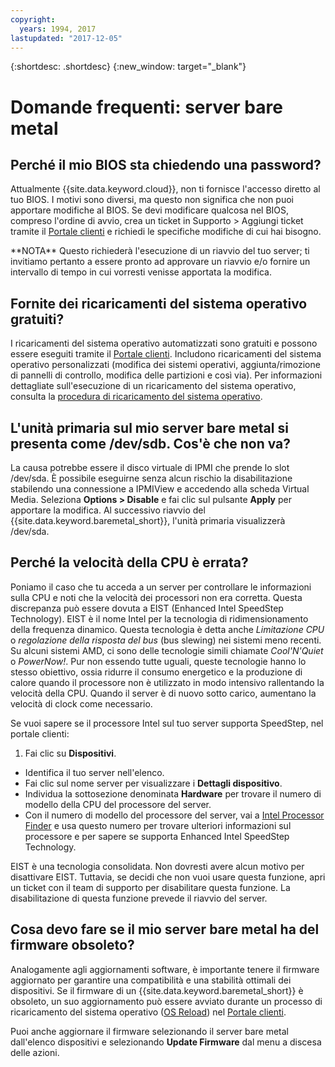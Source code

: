 ```yaml
---
copyright:
  years: 1994, 2017
lastupdated: "2017-12-05"
---
```


{:shortdesc: .shortdesc}
{:new_window: target="_blank"}

# Domande frequenti: server bare metal

## Perché il mio BIOS sta chiedendo una password?

Attualmente {{site.data.keyword.cloud}}, non ti fornisce l'accesso diretto al tuo BIOS. I motivi sono diversi, ma questo non significa che non puoi apportare modifiche al BIOS. Se devi modificare qualcosa nel BIOS, compreso l'ordine di avvio, crea un ticket in Supporto > Aggiungi ticket tramite il [Portale clienti](control.softlayer.com) e richiedi le specifiche modifiche di cui hai bisogno.

\*\*NOTA\*\* Questo richiederà l'esecuzione di un riavvio del tuo server; ti invitiamo pertanto a essere pronto ad approvare un riavvio e/o fornire un intervallo di tempo in cui vorresti venisse apportata la modifica.

## Fornite dei ricaricamenti del sistema operativo gratuiti?

I ricaricamenti del sistema operativo automatizzati sono gratuiti e possono essere eseguiti tramite il [Portale clienti](control.softlayer.com). Includono ricaricamenti del sistema operativo personalizzati (modifica dei sistemi operativi, aggiunta/rimozione di pannelli di controllo, modifica delle partizioni e così via). Per informazioni dettagliate sull'esecuzione di un ricaricamento del sistema operativo, consulta la [procedura di ricaricamento del sistema operativo](../vsi/vsi_perform_os_reload.html).


## L'unità primaria sul mio server bare metal si presenta come /dev/sdb. Cos'è che non va?

La causa potrebbe essere il disco virtuale di IPMI che prende lo slot /dev/sda. È possibile eseguirne senza alcun rischio la disabilitazione stabilendo una connessione a IPMIView e accedendo alla scheda Virtual Media. Seleziona **Options > Disable** e fai clic sul pulsante **Apply** per apportare la modifica. Al successivo riavvio del {{site.data.keyword.baremetal_short}}, l'unità primaria visualizzerà /dev/sda.


## Perché la velocità della CPU è errata?

Poniamo il caso che tu acceda a un server per controllare le informazioni sulla CPU e noti che la velocità dei processori non era corretta. Questa discrepanza può essere dovuta a EIST (Enhanced Intel SpeedStep Technology). EIST è il nome Intel per la tecnologia di ridimensionamento della frequenza dinamico.  Questa tecnologia è detta anche *Limitazione CPU* o *regolazione della risposta del bus* (bus slewing) nei sistemi meno recenti. Su alcuni sistemi AMD, ci sono delle tecnologie simili chiamate *Cool'N'Quiet* o *PowerNow!*.  Pur non essendo tutte uguali, queste tecnologie hanno lo stesso obiettivo, ossia ridurre il consumo energetico e la produzione di calore quando il processore non è utilizzato in modo intensivo rallentando la velocità della CPU. Quando il server è di nuovo sotto carico, aumentano la velocità di clock come necessario.

Se vuoi sapere se il processore Intel sul tuo server supporta SpeedStep, nel portale clienti: 
1. Fai clic su **Dispositivi**.
* Identifica il tuo server nell'elenco.
* Fai clic sul nome server per visualizzare i **Dettagli dispositivo**.
* Individua la sottosezione denominata **Hardware** per trovare il numero di modello della CPU del processore del server.
* Con il numero di modello del processore del server, vai a [Intel Processor Finder](http://processorfinder.intel.com/) e usa questo numero per trovare ulteriori informazioni sul processore e per sapere se supporta Enhanced Intel SpeedStep Technology.

EIST è una tecnologia consolidata. Non dovresti avere alcun motivo per disattivare EIST. Tuttavia, se decidi che non vuoi usare questa funzione, apri un ticket con il team di supporto per disabilitare questa funzione. La disabilitazione di questa funzione prevede il riavvio del server.


## Cosa devo fare se il mio server bare metal ha del firmware obsoleto?

Analogamente agli aggiornamenti software, è importante tenere il firmware aggiornato per garantire una compatibilità e una stabilità ottimali dei dispositivi. Se il firmware di un {{site.data.keyword.baremetal_short}} è obsoleto, un suo aggiornamento può essere avviato durante un processo di ricaricamento del sistema operativo ([OS Reload](../infrastructure/software/vsi_reload_os.html)) nel [Portale clienti](https://control.softlayer.com).

Puoi anche aggiornare il firmware selezionando il server bare metal dall'elenco dispositivi e selezionando **Update Firmware** dal menu a discesa delle azioni.
